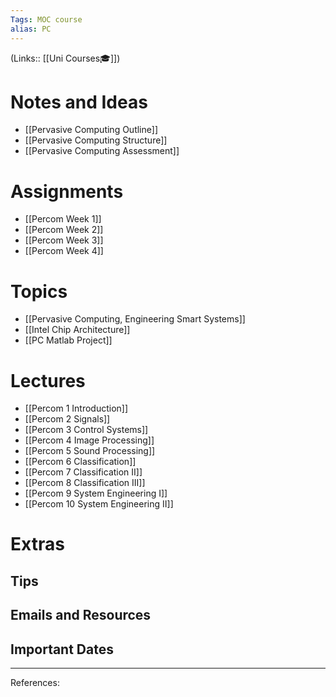 ```yaml
---
Tags: MOC course
alias: PC
---
```

(Links:: [[Uni Courses🎓]])
# Notes and Ideas
- [[Pervasive Computing Outline]]
- [[Pervasive Computing Structure]]
- [[Pervasive Computing Assessment]]
# Assignments
- [[Percom Week 1]]
- [[Percom Week 2]]
- [[Percom Week 3]]
- [[Percom Week 4]]
# Topics
- [[Pervasive Computing, Engineering Smart Systems]]
- [[Intel Chip Architecture]]
- [[PC Matlab Project]]
# Lectures
- [[Percom 1 Introduction]]
- [[Percom 2 Signals]]
- [[Percom 3 Control Systems]]
- [[Percom 4 Image Processing]]
- [[Percom 5 Sound Processing]]
- [[Percom 6 Classification]]
- [[Percom 7 Classification II]]
- [[Percom 8 Classification III]]
- [[Percom 9 System Engineering I]]
- [[Percom 10 System Engineering II]]
# Extras
## Tips
## Emails and Resources
## Important Dates
___
References:
